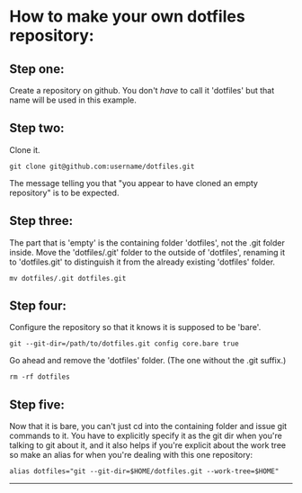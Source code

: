 # How to make your own dotfiles repository:

## Step one:

Create a repository on github. You don't *have* to call it 'dotfiles'
but that name will be used in this example.

## Step two:

Clone it. 
    
    git clone git@github.com:username/dotfiles.git

The message telling you that "you appear to have cloned an empty
repository" is to be expected.

## Step three:

The part that is 'empty' is the containing folder 'dotfiles', not the
.git folder inside. Move the 'dotfiles/.git' folder to the outside of
'dotfiles', renaming it to 'dotfiles.git' to distinguish it from the
already existing 'dotfiles' folder. 

    mv dotfiles/.git dotfiles.git

## Step four:

Configure the repository so that it knows it is supposed to be 'bare'.

    git --git-dir=/path/to/dotfiles.git config core.bare true


Go ahead and remove the 'dotfiles' folder. (The one without the .git
suffix.)

    rm -rf dotfiles

## Step five:

Now that it is bare, you can't just cd into the containing folder and
issue git commands to it. You have to explicitly specify it as the git
dir when you're talking to git about it, and it also helps if you're
explicit about the work tree so make an alias for when you're dealing
with this one repository:

    alias dotfiles="git --git-dir=$HOME/dotfiles.git --work-tree=$HOME"

---


